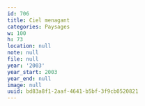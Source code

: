 ```yaml
---
id: 706
title: Ciel menagant
categories: Paysages
w: 100
h: 73
location: null
note: null
file: null
year: '2003'
year_start: 2003
year_end: null
image: null
uuid: bd83a8f1-2aaf-4641-b5bf-3f9cb0520821
---
```


